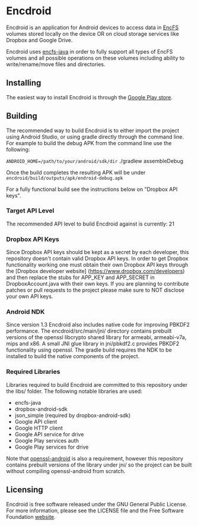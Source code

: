 Encdroid
========

Encdroid is an application for Android devices to access data in
[EncFS](http://www.arg0.net/encfs) volumes stored locally on the device OR on
cloud storage services like Dropbox and Google Drive.

Encdroid uses [encfs-java](https://github.com/mrpdaemon/encfs-java) in order
to fully support all types of EncFS volumes and all possible operations on
these volumes including ability to write/rename/move files and directories.

## Installing

The easiest way to install Encdroid is through the
[Google Play store](https://play.google.com/store/apps/details?id=org.mrpdaemon.android.encdroid).

## Building

The recommended way to build Encdroid is to either import the project using
Android Studio, or using gradle directly through the command line. For example
to build the debug APK from the command line use the following:

`ANDROID_HOME=/path/to/your/android/sdk/dir` ./gradlew assembleDebug

Once the build completes the resulting APK will be under `encdroid/build/outputs/apk/endroid-debug.apk`

For a fully functional build see the instructions below on "Dropbox API keys".

### Target API Level

The recommended API level to build Encdroid against is currently: 21

### Dropbox API Keys

Since Dropbox API keys should be kept as a secret by each developer, this
repository doesn't contain valid Dropbox API keys. In order to get Dropbox
functionality working one must obtain their own Dropbox API keys through
the [Dropbox developer website] (https://www.dropbox.com/developers) and then
replace the stubs for APP_KEY and APP_SECRET in DropboxAccount.java with their
own keys. If you are planning to contribute patches or pull requests to the
project please make sure to NOT disclose your own API keys.

### Android NDK

Since version 1.3 Encdroid also includes native code for improving PBKDF2
performance. The encdroid/src/main/jni/ directory contains prebuilt versions of
the openssl libcrypto shared library for armeabi, armeabi-v7a, mips and x86. A
small JNI glue library in jni/pbkdf2.c provides PBKDF2 functionality using
openssl. The gradle build requires the NDK to be installed to build the native
components of the project.

### Required Libraries

Libraries required to build Encdroid are committed to this repository under
the libs/ folder. The following notable libraries are used:

* encfs-java
* dropbox-android-sdk
* json_simple (required by dropbox-android-sdk)
* Google API client
* Google HTTP client
* Google API service for drive
* Google Play services auth
* Google Play services for drive

Note that [openssl-android](https://github.com/guardianproject/openssl-android)
is also a requirement, however this repository contains prebuilt versions of the
library under jni/ so the project can be built without compiling openssl-android
from scratch.

## Licensing

Encdroid is free software released under the GNU General Public License. For
more information, please see the LICENSE file and the Free Software Foundation
[website](http://www.gnu.org/licenses/gpl.html).

